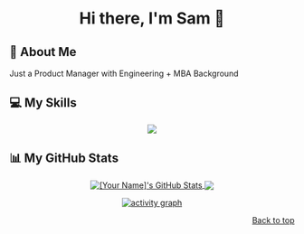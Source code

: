 <!-- 
Hi! Thanks for checking out my README.
You can find the source code for this and many other cool things on my GitHub profile.
Feel free to use this as a template for your own README!
-->

<a name="top"></a>

<!--
Header
-->

<div align="center">
  <h1>Hi there, I'm Sam 👋</h1>
  
</div>

<!--
About Me
-->
## 📖 About Me

<p>
  Just a Product Manager with Engineering + MBA Background
</p>

<!--
Skills
-->
## 💻 My Skills

<p align="center">
  <a href="https://skillicons.dev">
    <img src="https://skillicons.dev/icons?i=js,ts,nextjs,nodejs,express,postgresql,c,python,go,vercel,supabase,mysql,aws,azure,gcp,nestjs,tailwind,prettier,fastapi,git,github,vscode,vim,bash,postman,figma&perline=5" />
  </a>
</p>

<!--
GitHub Stats
-->
## 📊 My GitHub Stats

<p align="center">
  <a href="https://github.com/anuraghazra/github-readme-stats">
    <img align="center" src="https://github-readme-stats.vercel.app/api?username=samcodesign&show_icons=true&theme=radical&hide_border=true&include_all_commits=true" alt="[Your Name]'s GitHub Stats" />
  </a>
  <a href="https://github.com/anuraghazra/convoychat">
    <img align="center" src="https://github-readme-stats.vercel.app/api/top-langs/?username=samcodesign&layout=compact&theme=radical&hide_border=true" />
  </a>
</p>
<p align="center">
  <a href="https://github.com/ashutosh00710/github-readme-activity-graph">
    <img src="https://github-readme-activity-graph.vercel.app/graph?username=samcodesign&bg_color=1d1d1d&color=ffffff&line=0891b2&point=ffffff&area=true&hide_border=true" alt="activity graph" />
  </a>
</p>



<p align="right"><a href="#top">Back to top</a></p>
